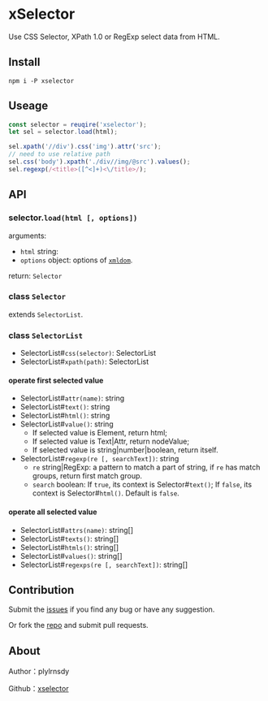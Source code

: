 # xSelector

Use CSS Selector, XPath 1.0 or RegExp select data from HTML.

## Install

    npm i -P xselector

## Useage

```javascript
const selector = reuqire('xselector');
let sel = selector.load(html);

sel.xpath('//div').css('img').attr('src');
// need to use relative path
sel.css('body').xpath('./div//img/@src').values();
sel.regexp(/<title>([^<]+)<\/title>/);
```

## API

### selector.`load(html [, options])`

arguments:

- `html` string:
- `options` object: options of [`xmldom`](https://github.com/jindw/xmldom#api-reference).

return: `Selector`

### class `Selector`

extends `SelectorList`.

### class `SelectorList`

- SelectorList#`css(selector)`: SelectorList
- SelectorList#`xpath(path)`: SelectorList

#### operate first selected value
- SelectorList#`attr(name)`: string
- SelectorList#`text()`: string
- SelectorList#`html()`: string
- SelectorList#`value()`: string
    - If selected value is Element, return html;
    - If selected value is Text|Attr, return nodeValue;
    - If selected value is string|number|boolean, return itself.
- SelectorList#`regexp(re [, searchText])`: string
    - `re` string|RegExp: a pattern to match a part of string, if `re` has match groups, return first match group.
    - `search` boolean: If `true`, its context is Selector#`text()`; If `false`, its context is Selector#`html()`. Default is `false`.

#### operate all selected value
- SelectorList#`attrs(name)`: string[]
- SelectorList#`texts()`: string[]
- SelectorList#`htmls()`: string[]
- SelectorList#`values()`: string[]
- SelectorList#`regexps(re [, searchText])`: string[]

## Contribution

Submit the [issues][issues] if you find any bug or have any suggestion.

Or fork the [repo][repository] and submit pull requests.

## About

Author：plylrnsdy

Github：[xselector][repository]


[issues]:https://github.com/plylrnsdy/xselector/issues
[repository]:https://github.com/plylrnsdy/xselector

